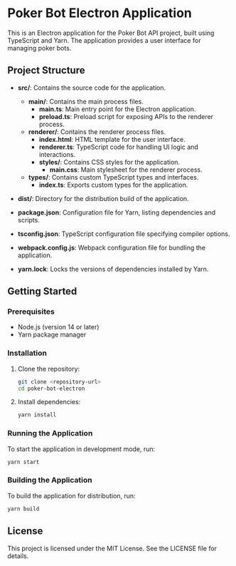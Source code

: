 # Poker Bot Electron Application

This is an Electron application for the Poker Bot API project, built using TypeScript and Yarn. The application provides a user interface for managing poker bots.

## Project Structure

- **src/**: Contains the source code for the application.
  - **main/**: Contains the main process files.
    - **main.ts**: Main entry point for the Electron application.
    - **preload.ts**: Preload script for exposing APIs to the renderer process.
  - **renderer/**: Contains the renderer process files.
    - **index.html**: HTML template for the user interface.
    - **renderer.ts**: TypeScript code for handling UI logic and interactions.
    - **styles/**: Contains CSS styles for the application.
      - **main.css**: Main stylesheet for the renderer process.
  - **types/**: Contains custom TypeScript types and interfaces.
    - **index.ts**: Exports custom types for the application.

- **dist/**: Directory for the distribution build of the application.

- **package.json**: Configuration file for Yarn, listing dependencies and scripts.

- **tsconfig.json**: TypeScript configuration file specifying compiler options.

- **webpack.config.js**: Webpack configuration file for bundling the application.

- **yarn.lock**: Locks the versions of dependencies installed by Yarn.

## Getting Started

### Prerequisites

- Node.js (version 14 or later)
- Yarn package manager

### Installation

1. Clone the repository:
   ```sh
   git clone <repository-url>
   cd poker-bot-electron
   ```

2. Install dependencies:
   ```sh
   yarn install
   ```

### Running the Application

To start the application in development mode, run:
```sh
yarn start
```

### Building the Application

To build the application for distribution, run:
```sh
yarn build
```

## License

This project is licensed under the MIT License. See the LICENSE file for details.